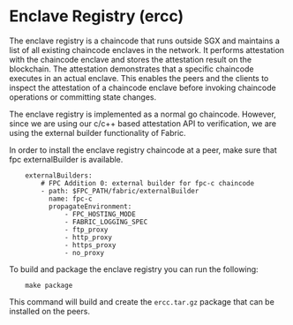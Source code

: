<!---
Licensed under Creative Commons Attribution 4.0 International License
https://creativecommons.org/licenses/by/4.0/
--->
# Enclave Registry (ercc)

The enclave registry is a chaincode that runs outside SGX and maintains a list
of all existing chaincode enclaves in the network. It performs attestation
with the chaincode enclave and stores the attestation result on the
blockchain. The attestation demonstrates that a specific chaincode executes
in an actual enclave. This enables the peers and the clients to inspect the
attestation of a chaincode enclave before invoking chaincode operations or
committing state changes.

The enclave registry is implemented as a normal go chaincode. However, since
we are using our c/c++ based attestation API to verification, we are using
the external builder functionality of Fabric.

In order to install the enclave registry chaincode at a peer, make sure that
fpc externalBuilder is available. 

```
    externalBuilders:
        # FPC Addition 0: external builder for fpc-c chaincode
        - path: $FPC_PATH/fabric/externalBuilder
          name: fpc-c
          propagateEnvironment:
              - FPC_HOSTING_MODE
              - FABRIC_LOGGING_SPEC
              - ftp_proxy
              - http_proxy
              - https_proxy
              - no_proxy
```

To build and package the enclave registry you can run the following:
```
    make package
```

This command will build and create the `ercc.tar.gz` package that can be installed on the peers.